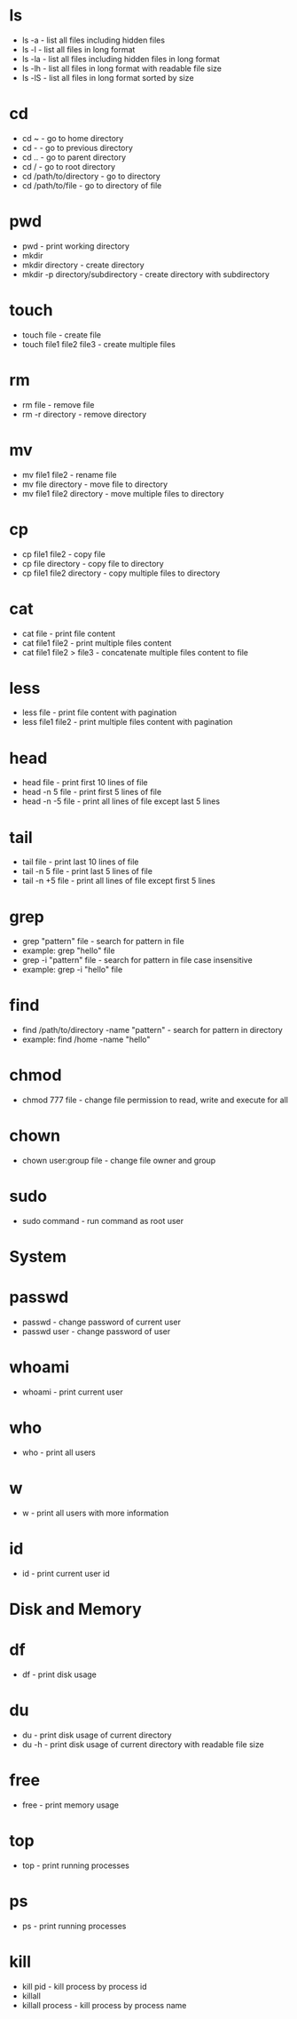 # ls
 * ls -a - list all files including hidden files
* ls -l - list all files in long format
* ls -la - list all files including hidden files in long format
* ls -lh - list all files in long format with readable file size
* ls -lS - list all files in long format sorted by size

# cd
* cd ~ - go to home directory
* cd - - go to previous directory
* cd .. - go to parent directory
* cd / - go to root directory
* cd /path/to/directory - go to directory
* cd /path/to/file - go to directory of file

# pwd
* pwd - print working directory
* mkdir
* mkdir directory - create directory
* mkdir -p directory/subdirectory - create directory with subdirectory

# touch
* touch file - create file
* touch file1 file2 file3 - create multiple files

# rm
* rm file - remove file
* rm -r directory - remove directory

# mv
* mv file1 file2 - rename file
* mv file directory - move file to directory
* mv file1 file2 directory - move multiple files to directory

# cp
* cp file1 file2 - copy file
* cp file directory - copy file to directory
* cp file1 file2 directory - copy multiple files to directory

# cat
* cat file - print file content
* cat file1 file2 - print multiple files content
* cat file1 file2 > file3 - concatenate multiple files content to file

# less
* less file - print file content with pagination
* less file1 file2 - print multiple files content with pagination

# head
* head file - print first 10 lines of file
* head -n 5 file - print first 5 lines of file
* head -n -5 file - print all lines of file except last 5 lines

# tail
* tail file - print last 10 lines of file
* tail -n 5 file - print last 5 lines of file
* tail -n +5 file - print all lines of file except first 5 lines

# grep
* grep "pattern" file - search for pattern in file
* example: grep "hello" file
* grep -i "pattern" file - search for pattern in file case insensitive
* example: grep -i "hello" file

# find
* find /path/to/directory -name "pattern" - search for pattern in directory
* example: find /home -name "hello"

# chmod
* chmod 777 file - change file permission to read, write and execute for all

# chown
* chown user:group file - change file owner and group

# sudo
* sudo command - run command as root user



# System
# passwd
* passwd - change password of current user
* passwd user - change password of user

# whoami
* whoami - print current user

# who
* who - print all users

# w
* w - print all users with more information

# id
* id - print current user id



# Disk and Memory
# df
* df - print disk usage

# du
* du - print disk usage of current directory
* du -h - print disk usage of current directory with readable file size

# free
* free - print memory usage

# top
* top - print running processes

# ps
* ps - print running processes

# kill
* kill pid - kill process by process id
* killall
* killall process - kill process by process name
